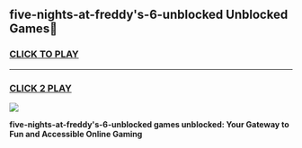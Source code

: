 
## five-nights-at-freddy's-6-unblocked Unblocked Games👋
<h3>
<a href="https://news.freeplayer.one?title=five-nights-at-freddy's-6-unblocked&ref=16F">CLICK TO PLAY</a></h3>
<hr>

<h3>
<a href="https://news.freeplayer.one?title=five-nights-at-freddy's-6-unblocked&ref=16F">CLICK 2 PLAY</a>
  
</h3>

<a href="https://news.freeplayer.one?title=five-nights-at-freddy's-6-unblocked&ref=16F/"><img src="https://clearcache.store/games.png"></a>


**five-nights-at-freddy's-6-unblocked games unblocked: Your Gateway to Fun and Accessible Online Gaming**
